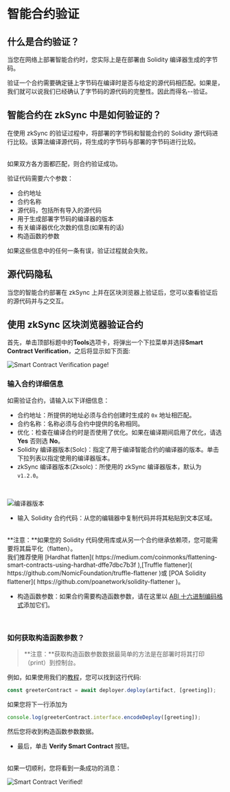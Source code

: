 # 智能合约验证

## 什么是合约验证？

当您在网络上部署智能合约时，您实际上是在部署由 Solidity 编译器生成的字节码。

验证一个合约需要确定链上字节码在编译时是否与给定的源代码相匹配。如果是，我们就可以说我们已经确认了字节码的源代码的完整性。因此而得名--验证。


## 智能合约在 zkSync 中是如何验证的？

在使用 zkSync 的验证过程中，将部署的字节码和智能合约的 Solidity 源代码进行比较。该算法编译源代码，将生成的字节码与部署的字节码进行比较。

<br>
如果双方各方面都匹配，则合约验证成功。

验证代码需要六个参数： 

- 合约地址
- 合约名称
- 源代码，包括所有导入的源代码
- 用于生成部署字节码的编译器的版本
- 有关编译器优化次数的信息(如果有的话)
- 构造函数的参数
 
 如果这些信息中的任何一条有误，验证过程就会失败。


## 源代码隐私

当您的智能合约部署在 zkSync 上并在区块浏览器上验证后，您可以查看验证后的源代码并与之交互。

## 使用 zkSync 区块浏览器验证合约

首先，单击顶部标题中的**Tools**选项卡，将弹出一个下拉菜单并选择**Smart Contract Verification**，之后将显示如下页面:

![Smart Contract Verification page!](../../../assets/images/verify-contract.png "verify contract")

### 输入合约详细信息

如需验证合约，请输入以下详细信息：

- 合约地址：所提供的地址必须与合约创建时生成的 `0x` 地址相匹配。
- 合约名称：名称必须与合约中提供的名称相同。
- 优化：检查在编译合约时是否使用了优化。如果在编译期间启用了优化，请选 **Yes** 否则选 **No**。
- Solidity 编译器版本(Solc)：指定了用于编译智能合约的编译器的版本。单击下拉列表以指定使用的编译器版本。
- zkSync 编译器版本(Zksolc)：所使用的 zkSync 编译器版本，默认为 `v1.2.0`。
  
<br>

![编译器版本](../../../assets/images/compiler-version.png "compiler version")

- 输入 Solidity 合约代码：从您的编辑器中复制代码并将其粘贴到文本区域。
<br>
**注意：**如果您的 Solidity 代码使用库或从另一个合约继承依赖项，您可能需要将其扁平化（flatten）。
<br> 
我们推荐使用 [Hardhat flatten]( https://medium.com/coinmonks/flattening-smart-contracts-using-hardhat-dffe7dbc7b3f ),[Truffle flattener]( https://github.com/NomicFoundation/truffle-flattener )或 [POA Solidity flattener]( https://github.com/poanetwork/solidity-flattener )。


- 构造函数参数：如果合约需要构造函数参数，请在这里以 [ABI 十六进制编码格式](https://solidity.readthedocs.io/en/develop/abi-spec.html)添加它们。
  
<br>

### 如何获取构造函数参数？

> **注意：**获取构造函数参数数据最简单的方法是在部署时将其打印（print）到控制台。

例如，如果使用我们的[教程](../hello-world.md)，您可以找到这行代码:

```js
const greeterContract = await deployer.deploy(artifact, [greeting]);
```

如果您将下一行添加为

```js
console.log(greeterContract.interface.encodeDeploy([greeting]);
```

然后您将收到构造函数参数数据。

- 最后，单击 **Verify Smart Contract** 按钮。
  
<br>
如果一切顺利，您将看到一条成功的消息：


<br>

![Smart Contract Verified!](../../../assets/images/contract-verified.png "Contract Verified")
